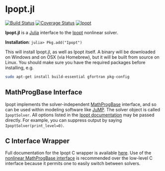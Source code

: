 Ipopt.jl
========

[![Build Status](https://travis-ci.org/JuliaOpt/Ipopt.jl.png?branch=master)](https://travis-ci.org/JuliaOpt/Ipopt.jl)
[![Coverage Status](https://img.shields.io/coveralls/JuliaOpt/Ipopt.jl.svg)](https://coveralls.io/r/JuliaOpt/Ipopt.jl)
[![Ipopt](http://pkg.julialang.org/badges/Ipopt_release.svg)](http://pkg.julialang.org/?pkg=Ipopt&ver=release)

**Ipopt.jl** is a [Julia](http://julialang.org/) interface to the [Ipopt](http://www.coin-or.org/Ipopt/documentation/documentation.html) nonlinear solver.

**Installation**: `julia> Pkg.add("Ipopt")`

This will install Ipopt.jl, as well as Ipopt itself. A binary will be downloaded on Windows and
on OSX (via Homebrew), but it will be built from source on Linux. You should make sure you have
the required packages before installing, e.g.

```bash
sudo apt-get install build-essential gfortran pkg-config
```

MathProgBase Interface
----------------------

Ipopt implements the solver-independent [MathProgBase](https://github.com/JuliaOpt/MathProgBase.jl) interface,
and so can be used within modeling software like [JuMP](https://github.com/JuliaOpt/JuMP.jl).
The solver object is called ``IpoptSolver``. All options listed in the [Ipopt documentation](http://www.coin-or.org/Ipopt/documentation/node39.html) may be passed directly. For example, you can suppress output by saying ``IpoptSolver(print_level=0)``.

C Interface Wrapper
-------------------

Full documentation for the Ipopt C wrapper is available [here](http://ipoptjl.readthedocs.org/en/latest/ipopt.html). Use of the [nonlinear MathProgBase interface](http://mathprogbasejl.readthedocs.org/en/latest/nlp.html) is recommended over the low-level C interface because it permits one to easily switch between solvers.

